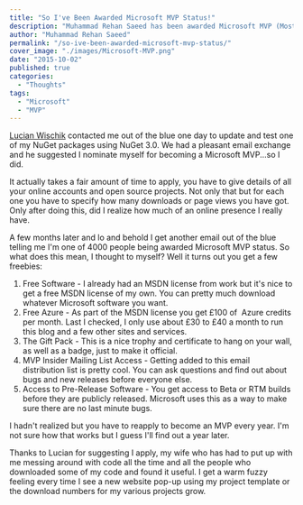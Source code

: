 ```yaml
---
title: "So I've Been Awarded Microsoft MVP Status!"
description: "Muhammad Rehan Saeed has been awarded Microsoft MVP (Most Valuable Professional) status."
author: "Muhammad Rehan Saeed"
permalink: "/so-ive-been-awarded-microsoft-mvp-status/"
cover_image: "./images/Microsoft-MVP.png"
date: "2015-10-02"
published: true
categories:
  - "Thoughts"
tags:
  - "Microsoft"
  - "MVP"
---
```


[Lucian Wischik](http://blogs.msdn.com/b/lucian/) contacted me out of the blue one day to update and test one of my NuGet packages using NuGet 3.0. We had a pleasant email exchange and he suggested I nominate myself for becoming a Microsoft MVP...so I did.

It actually takes a fair amount of time to apply, you have to give details of all your online accounts and open source projects. Not only that but for each one you have to specify how many downloads or page views you have got. Only after doing this, did I realize how much of an online presence I really have.

A few months later and lo and behold I get another email out of the blue telling me I'm one of 4000 people being awarded Microsoft MVP status. So what does this mean, I thought to myself? Well it turns out you get a few freebies:

1. Free Software - I already had an MSDN license from work but it's nice to get a free MSDN license of my own. You can pretty much download whatever Microsoft software you want.
2. Free Azure - As part of the MSDN license you get £100 of  Azure credits per month. Last I checked, I only use about £30 to £40 a month to run this blog and a few other sites and services.
3. The Gift Pack - This is a nice trophy and certificate to hang on your wall, as well as a badge, just to make it official.
4. MVP Insider Mailing List Access - Getting added to this email distribution list is pretty cool. You can ask questions and find out about bugs and new releases before everyone else.
5. Access to Pre-Release Software - You get access to Beta or RTM builds before they are publicly released. Microsoft uses this as a way to make sure there are no last minute bugs.

I hadn't realized but you have to reapply to become an MVP every year. I'm not sure how that works but I guess I'll find out a year later.

Thanks to Lucian for suggesting I apply, my wife who has had to put up with me messing around with code all the time and all the people who downloaded some of my code and found it useful. I get a warm fuzzy feeling every time I see a new website pop-up using my project template or the download numbers for my various projects grow.
